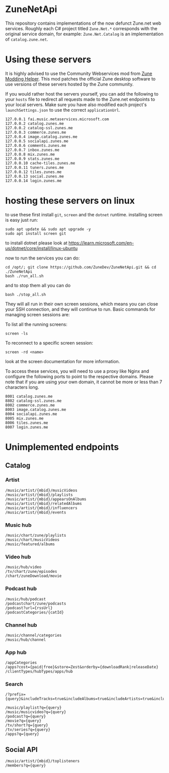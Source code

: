 # ZuneNetApi
This repository contains implementations of the now defunct Zune.net web services. Roughly each C# project titled `Zune.Net.*` corresponds with the original service domain, for example: `Zune.Net.Catalog` is an implementation of `catalog.zune.net`.

# Using these servers
It is highly advised to use the Community Webservices mod from [Zune Modding Helper](https://github.com/ZuneDev/ZuneModdingHelper/releases). This mod patches the official Zune desktop software to use versions of these servers hosted by the Zune community.

If you would rather host the servers yourself, you can add the following to your `hosts` file to redirect all requests made to the Zune.net endpoints to your local servers. Make sure you have also modified each project's `launchSettings.json` to use the correct `applicationUrl`.
```
127.0.0.1 fai.music.metaservices.microsoft.com
127.0.0.2 catalog.zunes.me
127.0.0.2 catalog-ssl.zunes.me
127.0.0.3 commerce.zunes.me
127.0.0.4 image.catalog.zunes.me
127.0.0.5 socialapi.zunes.me
127.0.0.6 comments.zunes.me
127.0.0.7 inbox.zunes.me
127.0.0.8 mix.zunes.me
127.0.0.9 stats.zunes.me
127.0.0.10 cache-tiles.zunes.me
127.0.0.11 tuners.zunes.me
127.0.0.12 tiles.zunes.me
127.0.0.13 social.zunes.me
127.0.0.14 login.zunes.me
```

# hosting these servers on linux

to use these first install `git`, `screen` and the `dotnet` runtime. installing screen is easy just run:
```shell
sudo apt update && sudo apt upgrade -y
sudo apt install screen git
```

to install dotnet please look at https://learn.microsoft.com/en-us/dotnet/core/install/linux-ubuntu

now to run the services you can do:

```shell
cd /opt/; git clone https://github.com/ZuneDev/ZuneNetApi.git && cd ./ZuneNetApi
bash ./run_all.sh
```

and to stop them all you can do
```shell
bash ./stop_all.sh
```

They will all run in their own screen sessions, which means you can close your SSH connection, and they will continue to run. Basic commands for managing screen sessions are:

To list all the running screens:

```shell
screen -ls
```

To reconnect to a specific screen session:

```shell
screen -rd <name>
```
look at the screen documentation for more information.


To access these services, you will need to use a proxy like Nginx and configure the following ports to point to the respective domains. Please note that if you are using your own domain, it cannot be more or less than 7 characters long.

```
8001 catalog.zunes.me
8802 catalog-ssl.zunes.me
8002 commerce.zunes.me
8003 image.catalog.zunes.me
8004 socialapi.zunes.me
8005 mix.zunes.me
8006 tiles.zunes.me
8007 login.zunes.me
```

# Unimplemented endpoints

## Catalog
### Artist
```
/music/artist/{mbid}/musicVideos
/music/artist/{mbid}/playlists
/music/artist/{mbid}/appearsOnAlbums
/music/artist/{mbid}/relatedAlbums
/music/artist/{mbid}/influencers
/music/artist/{mbid}/events
```

### Music hub
```
/music/chart/zune/playlists
/music/chart/musicVideos
/music/featured/albums
```

### Video hub
```
/music/hub/video
/tv/chart/zune/episodes
/chart/zuneDownload/movie
```

### Podcast hub
```
/music/hub/podcast
/podcastchart/zune/podcasts
/podcast?url={rssUrl}
/podcastCategories/{catId}
```

### Channel hub
```
/music/channel/categories
/music/hub/channel
```

### App hub
```
/appCategories
/apps?cost={paid|free}&store=Zest&orderby={downloadRank|releaseDate}
/clientTypes/hubTypes/apps/hub
```

### Search
```
/?prefix={query}&includeTracks=true&includeAlbums=true&includeArtists=true&includeMovies=true&includeVideoShorts=true&includeTVSeries=true&includeMusicVideos=true&includePodcasts=true&includeApplications=true&clientType=PC/Windows

/music/playlist?q={query}
/music/musicvideo?q={query}
/podcast?q={query}
/movie?q={query}
/tv/short?q={query}
/tv/series?q={query}
/apps?q={query}
```

## Social API
```
/music/artist/{mbid}/toplisteners
/members?q={query}
```